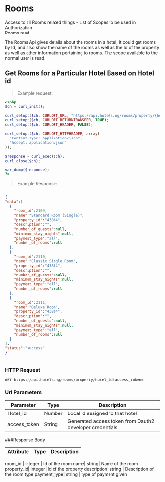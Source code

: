 # Rooms
Access to all Rooms related things - List of Scopes to be used in Authorization <br>
Rooms.read

The Rooms Api gives details about the rooms in a hotel, It could get rooms by Id, and also show the name of the rooms as well as the Id of the property as well as other information pertaining to rooms. The scope available to the normal user is read.

## Get Rooms for a Particular Hotel Based on Hotel id
> Example request:

```php
<?php
$ch = curl_init();

curl_setopt($ch, CURLOPT_URL, "https://api.hotels.ng/rooms/property/{hotel_id}?access_token=");
curl_setopt($ch, CURLOPT_RETURNTRANSFER, TRUE);
curl_setopt($ch, CURLOPT_HEADER, FALSE);

curl_setopt($ch, CURLOPT_HTTPHEADER, array(
  "Content-Type: application/json",
  "Accept: application/json"
));

$response = curl_exec($ch);
curl_close($ch);

var_dump($response);
?>
```
 > Example Response:

  ```json
  
{ 
  "data":[  
    {  
      "room_id":2109,
      "name":"Standard Room (Single)",
      "property_id":"43864",
      "description":"",
      "number_of_guests":null,
      "minimum_stay_nights":null,
      "payment_type":"all",
      "number_of_rooms":null
    },
    {  
      "room_id":2110,
      "name":"Classic Single Room",
      "property_id":"43864",
      "description":"",
      "number_of_guests":null,
      "minimum_stay_nights":null,
      "payment_type":"all",
      "number_of_rooms":null
    },
    {  
      "room_id":2111,
      "name":"Deluxe Room",
      "property_id":"43864",
      "description":"",
      "number_of_guests":null,
      "minimum_stay_nights":null,
      "payment_type":"all",
      "number_of_rooms":null
    }
  ],
  "status":"success"
}



```
### HTTP Request

`GET https://api.hotels.ng/rooms/property/hotel_id?access_token=`

### Url Parameters
Parameter | Type | Description
--------- | ------- | -----------
Hotel_id | Number | Local id assigned to that hotel 
access_token | String | Generated access token from Oauth2 developer credentials


###Response Body

Attribute | Type | Description
--------- | ------- | -----------
        
room_id | integer | Id of the room
name| string| Name of the room
property_id| integer |Id of the property
description| string | Description of the room type
payment_type| string | type of payment given
